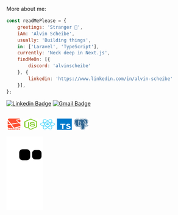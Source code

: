 More about me:

```javascript
const readMePlease = {
    greetings: 'Stranger 👋',
    iAm: 'Alvin Scheibe',
    usually: 'Building things',
    in: ['Laravel', 'TypeScript'],
    currently: 'Neck deep in Next.js',
    findMeOn: [{
        discord: 'alvinscheibe'
    }, {
        linkedin: 'https://www.linkedin.com/in/alvin-scheibe'
    }],
};
```

[![Linkedin Badge](https://img.shields.io/badge/-Alvin%20Scheibe-007acc?style=flat-square&logo=Linkedin&logoColor=white&link=https://www.linkedin.com/in/alvin-scheibe/)](https://www.linkedin.com/in/alvin-scheibe/)
[![Gmail Badge](https://img.shields.io/badge/-alvin.scheibe@gmail.com-007acc?style=flat-square&logo=Gmail&logoColor=white&link=mailto:alvin.scheibe@gmail.com)](mailto:alvin.scheibe@gmail.com)

[//]: # (<a href="https://github.com/alvinscheibe">)
[//]: # (    <img height="180em" src="https://github-readme-stats.vercel.app/api?username=alvinscheibe&show_icons=true&theme=github_dark&include_all_commits=true&count_private=true&hide=contribs,issues" />)
[//]: # (</a>)

<div style="display: inline_block"><br>
    <img alt="Laravel" height="30" width="40" src="https://raw.githubusercontent.com/devicons/devicon/master/icons/laravel/laravel-plain-wordmark.svg">
    <img alt="Nodejs" height="30" width="40" src="https://raw.githubusercontent.com/devicons/devicon/master/icons/nodejs/nodejs-plain.svg">
    <img alt="React" height="30" width="40" src="https://raw.githubusercontent.com/devicons/devicon/master/icons/react/react-original.svg">
    <img alt="TypeScript" height="30" width="40" src="https://raw.githubusercontent.com/devicons/devicon/master/icons/typescript/typescript-plain.svg">
    <img alt="Postgres" height="30" width="40" src="https://raw.githubusercontent.com/devicons/devicon/master/icons/postgresql/postgresql-plain.svg">
</div>

![Snake animation](https://github.com/alvinscheibe/alvinscheibe/blob/output/github-contribution-grid-snake.svg)
